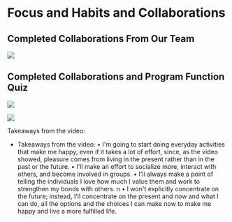 # Focus and Habits and Collaborations

## Completed Collaborations From Our Team 

![]({{site.baseurl}}/images/IMG_6150.jpg)

## Completed Collaborations and Program Function Quiz

![]({{site.baseurl}}/images/collab.PNG)

![]({{site.baseurl}}/images/program.PNG)

Takeaways from the video:
- Takeaways from the video:
• I'm going to start doing everyday activities that make me happy, even if it takes a lot of effort,
since, as the video showed, pleasure comes from living in the present rather than in the past or
the future.
• I'll make an effort to socialize more, interact with others, and become involved in groups.
• I'll always make a point of telling the individuals I love how much I value them and work to
strengthen my bonds with others. n
• I won't explicitly concentrate on the future; instead, I'll concentrate on the present and now and
what I can do, all the options and the choices I can make now to make me happy and live a
more fulfilled life. 

